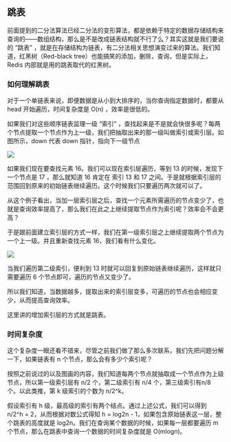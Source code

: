 ## 跳表

前面提到的二分法算法已经二分法的变形算法，都是依赖于特定的数据存储结构来查询的——数组结构，那么是不是改成链表结构就不行了么？其实这就是我们要说的 “跳表” ，就是在存储结构为链表，有二分法相关思想演变过来的算法。我们知道，红黑树（Red-black tree）也能搞笑的添加，删除，查询，但是实际上，Redis 内部就是用的跳表取代的红黑树。

### 如何理解跳表

对于一个单链表来说，即便数据是从小到大排序的，当你查询指定数据时，都要从 head 开始遍历，时间复杂度是 O(n) ，效率是很低的。

如果我们对这些顺序链表监理一级 “索引” ，查找起来是不是就会快很多呢？每两个节点提取一个节点作为上一级，我们把抽取出来的那一级叫做索引或索引层。如图所示，down 代表 down 指针，指向下一级节点

![](https://static001.geekbang.org/resource/image/14/8e/14753c824a5ee4a976ea799727adc78e.jpg)

如果我们现在要查找元素 16。我们可以现在索引层遍历，等到 13 的时候，发现下一个节点是 17 ，那么就知道 16 肯定在 索引 13 和 17 之间。于是就根据索引层的范围回到原来的初始链表继续遍历。这个时候我们只要遍历两次就可以了。

从这个例子看出，当加一层索引层之后，查找一个元素所需遍历的节点变少了，也就是查询效率提高了，那么我们在此之上继续提取节点作为索引呢？效率会不会更高？

于是跟前面建立索引层的方式一样，我们在第一级索引层之上继续提取两个节点为一个上一级。并且重新查找元素 16，我们看有什么变化。

![](https://static001.geekbang.org/resource/image/49/65/492206afe5e2fef9f683c7cff83afa65.jpg)

当我们遍历第二级索引，便利到 13 时就可以回复到原始链表继续遍历，这样就只需要遍历 6 个节点即可，遍历的节点又变少了。

所以我们知道，当数据越多，提取出来的索引层变多，可遍历的节点也会相应变少，从而提高查询效率。

这里讲的增加索引层的方式就是跳表。

### 时间复杂度

这个复杂度一眼还看不错来，尽管之前我们做了那么多次联系，我们先把问题分解一下，如果链表有 n 个节点，那么会有多少个索引呢？

按照之前说过的以及图画的内容，我们知道每两个节点就抽取成一个节点作为上级节点，所以第一级索引层有 n/2 个，第二级索引有 n/4 个，第三级索引有n/8 个。以此类推，第 k 级索引的个数为 n/2^k。

假设索引有 h 级，最高级的索引有两个结点。通过上述公式，我们可以得到 n/2^h = 2，从而根据对数公式得知 h = log2n - 1，如果包含原始链表这一层，整个跳表的高度就是 log2n。我们在查询某个数据的时候，如果每一层都要遍历 m 个节点，那么在跳表中查询一个数据的时间复杂度就是 O(mlogn)。